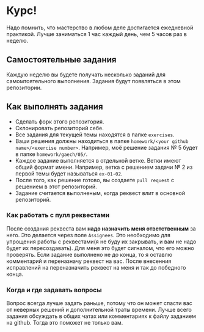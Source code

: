 # Курс!
Надо помнить, что мастерство в любом деле достигается ежедневной практикой. Лучше заниматься 1 час каждый день, чем 5 часов раз в неделю.

## Самостоятельные задания
Каждую неделю вы будете получать несколько заданий для самомтоятельного выполнения. Задания будут появляться в этом репозитории.

## Как выполнять задания
  - Сделать форк этого репозитория.
  - Склонировать репозиторий себе.
  - Все задания для текущей темы находятся в папке `exercises`.
  - Ваши решения должны находиться в папке `homework/<your github name>/<exercise number>`. Например, моё решение задания № 5 будет в папке `homework/gaech/05/`.
  - Каждое задание выполняется в отдельной ветке. Ветки имеют общий формат имени. Например, ветка с решением задачи № 2 из первой темы будет называться `ex-01-02`.
  - После того, как решение готово, вы создаете `pull request` с решением в этот репозиторий.
  - Задание считается выполненым, когда реквест влит в основной репозиторий.

### Как работать с пулл реквестами
После создания реквеста вам **надо назначить меня ответственным** за него. Это делается через поле `Assignees`. Это необходимо для упрощения работы с реквестами(я не буду их закрывать, и вам не надо будет их пересоздавать). Для меня это будет сигналом, что его можно проверять. Если задание выполнено не до конца, то я оставлю комментарий и переназначу реквест на вас. После внесенния исправлений на переназначить реквест на меня и так до победного конца.

### Когда и где задавать вопросы
Вопрос всегда лучше задать раньше, потому что он может спасти вас от неверных решений и дополнительной траты времени.  Лучше всего задания обсуждать в общих чатах или комментариях к файлу заданием на github. Тогда это поможет не только вам.
